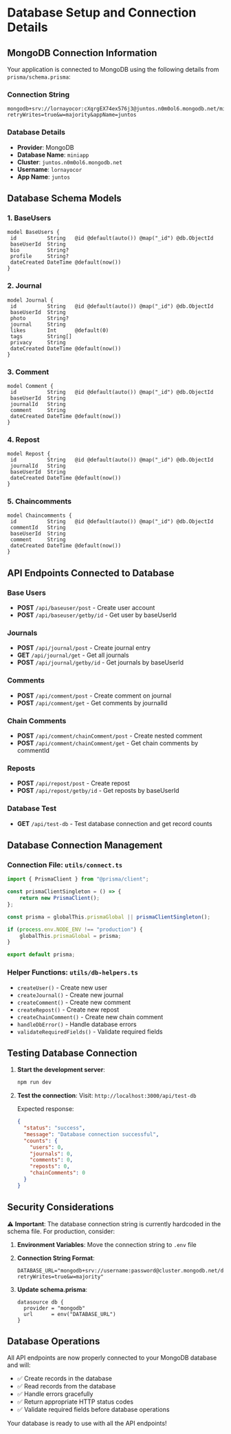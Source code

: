 # Database Setup and Connection Details

## MongoDB Connection Information

Your application is connected to MongoDB using the following details from `prisma/schema.prisma`:

### Connection String
```
mongodb+srv://lornayocor:cXqrgEX74ex576j3@juntos.n0m0ol6.mongodb.net/miniapp?retryWrites=true&w=majority&appName=juntos
```

### Database Details
- **Provider**: MongoDB
- **Database Name**: `miniapp`
- **Cluster**: `juntos.n0m0ol6.mongodb.net`
- **Username**: `lornayocor`
- **App Name**: `juntos`

## Database Schema Models

### 1. BaseUsers
```prisma
model BaseUsers {
 id          String   @id @default(auto()) @map("_id") @db.ObjectId
 baseUserId  String
 bio         String?
 profile     String?
 dateCreated DateTime @default(now())
}
```

### 2. Journal
```prisma
model Journal {
 id          String   @id @default(auto()) @map("_id") @db.ObjectId
 baseUserId  String
 photo       String?
 journal     String
 likes       Int      @default(0)
 tags        String[]
 privacy     String
 dateCreated DateTime @default(now())
}
```

### 3. Comment
```prisma
model Comment {
 id          String   @id @default(auto()) @map("_id") @db.ObjectId
 baseUserId  String
 journalId   String
 comment     String
 dateCreated DateTime @default(now())
}
```

### 4. Repost
```prisma
model Repost {
 id          String   @id @default(auto()) @map("_id") @db.ObjectId
 journalId   String
 baseUserId  String
 dateCreated DateTime @default(now())
}
```

### 5. Chaincomments
```prisma
model Chaincomments {
 id          String   @id @default(auto()) @map("_id") @db.ObjectId
 commentId   String
 baseUserId  String
 comment     String
 dateCreated DateTime @default(now())
}
```

## API Endpoints Connected to Database

### Base Users
- **POST** `/api/baseuser/post` - Create user account
- **POST** `/api/baseuser/getby/id` - Get user by baseUserId

### Journals
- **POST** `/api/journal/post` - Create journal entry
- **GET** `/api/journal/get` - Get all journals
- **POST** `/api/journal/getby/id` - Get journals by baseUserId

### Comments
- **POST** `/api/comment/post` - Create comment on journal
- **POST** `/api/comment/get` - Get comments by journalId

### Chain Comments
- **POST** `/api/comment/chainComment/post` - Create nested comment
- **POST** `/api/comment/chainComment/get` - Get chain comments by commentId

### Reposts
- **POST** `/api/repost/post` - Create repost
- **POST** `/api/repost/getby/id` - Get reposts by baseUserId

### Database Test
- **GET** `/api/test-db` - Test database connection and get record counts

## Database Connection Management

### Connection File: `utils/connect.ts`
```typescript
import { PrismaClient } from "@prisma/client";

const prismaClientSingleton = () => {
    return new PrismaClient();
};

const prisma = globalThis.prismaGlobal || prismaClientSingleton();

if (process.env.NODE_ENV !== "production") {
    globalThis.prismaGlobal = prisma;
}

export default prisma;
```

### Helper Functions: `utils/db-helpers.ts`
- `createUser()` - Create new user
- `createJournal()` - Create new journal
- `createComment()` - Create new comment
- `createRepost()` - Create new repost
- `createChainComment()` - Create new chain comment
- `handleDbError()` - Handle database errors
- `validateRequiredFields()` - Validate required fields

## Testing Database Connection

1. **Start the development server**:
   ```bash
   npm run dev
   ```

2. **Test the connection**:
   Visit: `http://localhost:3000/api/test-db`
   
   Expected response:
   ```json
   {
     "status": "success",
     "message": "Database connection successful",
     "counts": {
       "users": 0,
       "journals": 0,
       "comments": 0,
       "reposts": 0,
       "chainComments": 0
     }
   }
   ```

## Security Considerations

⚠️ **Important**: The database connection string is currently hardcoded in the schema file. For production, consider:

1. **Environment Variables**: Move the connection string to `.env` file
2. **Connection String Format**:
   ```
   DATABASE_URL="mongodb+srv://username:password@cluster.mongodb.net/database?retryWrites=true&w=majority"
   ```

3. **Update schema.prisma**:
   ```prisma
   datasource db {
     provider = "mongodb"
     url      = env("DATABASE_URL")
   }
   ```

## Database Operations

All API endpoints are now properly connected to your MongoDB database and will:
- ✅ Create records in the database
- ✅ Read records from the database
- ✅ Handle errors gracefully
- ✅ Return appropriate HTTP status codes
- ✅ Validate required fields before database operations

Your database is ready to use with all the API endpoints!
